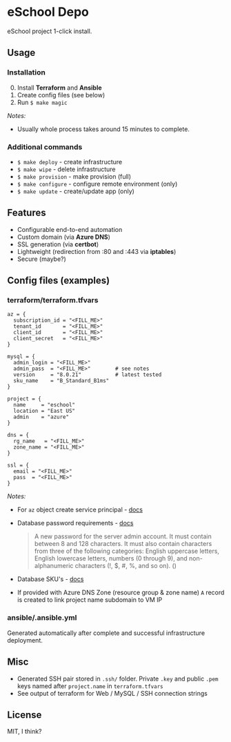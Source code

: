 # eSchool Depo

eSchool project 1-click install.

## Usage

### Installation

0. Install **Terraform** and **Ansible**
1. Create config files (see below)
2. Run `$ make magic`

_Notes:_

- Usually whole process takes around 15 minutes to complete.

### Additional commands

- `$ make deploy` - create infrastructure
- `$ make wipe` - delete infrastructure
- `$ make provision` - make provision (full)
- `$ make configure` - configure remote environment (only)
- `$ make update` - create/update app (only)

## Features

- Configurable end-to-end automation
- Custom domain (via **Azure DNS**)
- SSL generation (via **certbot**)
- Lightweight (redirection from :80 and :443 via **iptables**)
- Secure (maybe?)

## Config files (examples)

### terraform/terraform.tfvars

```
az = {
  subscription_id = "<FILL_ME>"
  tenant_id       = "<FILL_ME>"
  client_id       = "<FILL_ME>"
  client_secret   = "<FILL_ME>"
}

mysql = {
  admin_login = "<FILL_ME>"
  admin_pass  = "<FILL_ME>"        # see notes
  version     = "8.0.21"           # latest tested
  sku_name    = "B_Standard_B1ms"
}

project = {
  name     = "eschool"
  location = "East US"
  admin    = "azure"
}

dns = {
  rg_name   = "<FILL_ME>"
  zone_name = "<FILL_ME>"
}

ssl = {
  email = "<FILL_ME>"
  pass  = "<FILL_ME>"
}
```

_Notes:_

- For `az` object create service principal - [docs](https://docs.microsoft.com/en-us/azure/developer/terraform/get-started-cloud-shell-bash?tabs=bash#create-a-service-principal)

- Database password requirements - [docs](https://docs.microsoft.com/en-us/azure/mysql/flexible-server/quickstart-create-server-portal)
  > A new password for the server admin account. It must contain between 8 and 128 characters. It must also contain characters from three of the following categories: English uppercase letters, English lowercase letters, numbers (0 through 9), and non-alphanumeric characters (!, $, #, %, and so on). ()
- Database SKU's - [docs](https://docs.azure.cn/zh-cn/cli/mysql/flexible-server?view=azure-cli-latest#az_mysql_flexible_server_list_skus)
- If provided with Azure DNS Zone (resource group & zone name) `A` record is created to link project name subdomain to VM IP

### ansible/.ansible.yml

Generated automatically after complete and successful infrastructure deployment.

## Misc

- Generated SSH pair stored in `.ssh/` folder. Private `.key` and public `.pem` keys named after `project.name` in `terraform.tfvars`
- See output of terraform for Web / MySQL / SSH connection strings

## License

MIT, I think?
